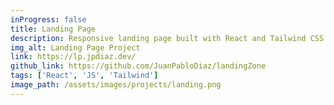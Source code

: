 ```yaml
---
inProgress: false
title: Landing Page
description: Responsive landing page built with React and Tailwind CSS.
img_alt: Landing Page Project
link: https://lp.jpdiaz.dev/
github_link: https://github.com/JuanPabloDiaz/landingZone
tags: ['React', 'JS', 'Tailwind']
image_path: /assets/images/projects/landing.png
---
```

